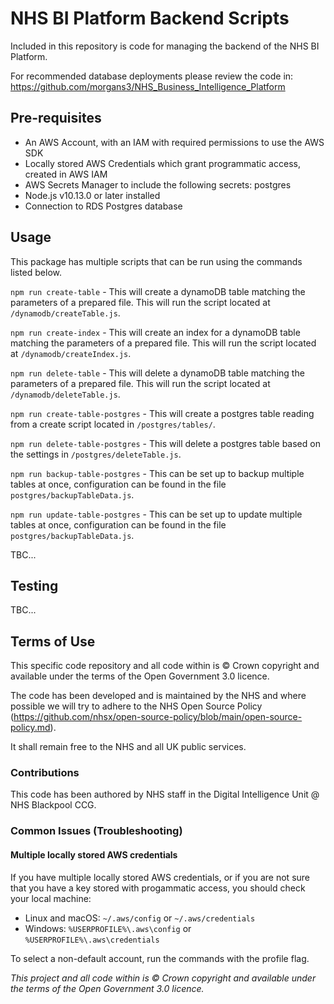 # NHS BI Platform Backend Scripts

Included in this repository is code for managing the backend of the NHS BI Platform.

For recommended database deployments please review the code in: <https://github.com/morgans3/NHS_Business_Intelligence_Platform>

## Pre-requisites

- An AWS Account, with an IAM with required permissions to use the AWS SDK
- Locally stored AWS Credentials which grant programmatic access, created in AWS IAM
- AWS Secrets Manager to include the following secrets: postgres
- Node.js v10.13.0 or later installed
- Connection to RDS Postgres database

## Usage

This package has multiple scripts that can be run using the commands listed below.

`npm run create-table` - This will create a dynamoDB table matching the parameters of a prepared file. This will run the script located at `/dynamodb/createTable.js`.

`npm run create-index` - This will create an index for a dynamoDB table matching the parameters of a prepared file. This will run the script located at `/dynamodb/createIndex.js`.

`npm run delete-table` - This will delete a dynamoDB table matching the parameters of a prepared file. This will run the script located at `/dynamodb/deleteTable.js`.

`npm run create-table-postgres` - This will create a postgres table reading from a create script located in `/postgres/tables/`.

`npm run delete-table-postgres` - This will delete a postgres table based on the settings in `/postgres/deleteTable.js`.

`npm run backup-table-postgres` - This can be set up to backup multiple tables at once, configuration can be found in the file `postgres/backupTableData.js`.

`npm run update-table-postgres` - This can be set up to update multiple tables at once, configuration can be found in the file `postgres/backupTableData.js`.

TBC...

## Testing

TBC...

## Terms of Use

This specific code repository and all code within is © Crown copyright and available under the terms of the Open Government 3.0 licence.

The code has been developed and is maintained by the NHS and where possible we will try to adhere to the NHS Open Source Policy (<https://github.com/nhsx/open-source-policy/blob/main/open-source-policy.md>).

It shall remain free to the NHS and all UK public services.

### Contributions

This code has been authored by NHS staff in the Digital Intelligence Unit @ NHS Blackpool CCG.

### Common Issues (Troubleshooting)

#### Multiple locally stored AWS credentials

If you have multiple locally stored AWS credentials, or if you are not sure that you have a key stored with progammatic access, you should check your local machine:

- Linux and macOS: `~/.aws/config` or `~/.aws/credentials`
- Windows: `%USERPROFILE%\.aws\config` or `%USERPROFILE%\.aws\credentials`

To select a non-default account, run the commands with the profile flag.

_This project and all code within is © Crown copyright and available under the terms of the Open Government 3.0 licence._
